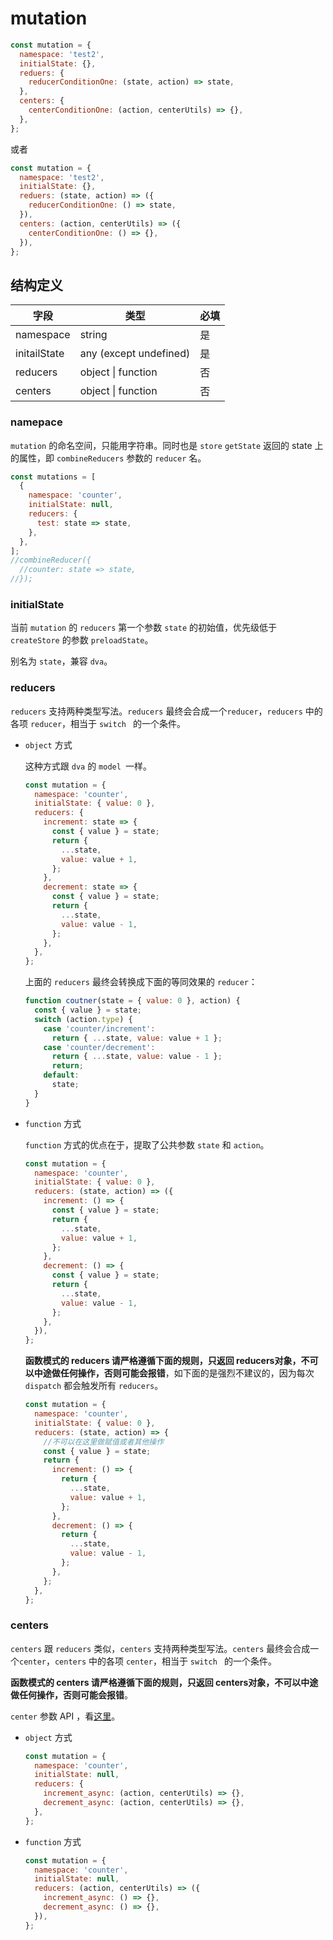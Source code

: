# mutation

```js
const mutation = {
  namespace: 'test2',
  initialState: {},
  reduers: {
    reducerConditionOne: (state, action) => state,
  },
  centers: {
    centerConditionOne: (action, centerUtils) => {},
  },
};
```

或者

```js
const mutation = {
  namespace: 'test2',
  initialState: {},
  reduers: (state, action) => ({
    reducerConditionOne: () => state,
  }),
  centers: (action, centerUtils) => ({
    centerConditionOne: () => {},
  }),
};
```

## 结构定义

| 字段         | 类型                   | 必填 |
| ------------ | ---------------------- | ---- |
| namespace    | string                 | 是   |
| initailState | any (except undefined) | 是   |
| reducers     | object \| function     | 否   |
| centers      | object \| function     | 否   |

### namepace

`mutation` 的命名空间，只能用字符串。同时也是 `store` `getState` 返回的 state 上的属性，即 `combineReducers` 参数的 `reducer` 名。

```js
const mutations = [
  {
    namespace: 'counter',
    initialState: null,
    reducers: {
      test: state => state,
    },
  },
];
//combineReducer({
  //counter: state => state,
//});
```

### initialState

当前 `mutation` 的 `reducers` 第一个参数 `state`  的初始值，优先级低于 `createStore` 的参数 `preloadState`。

别名为 `state`，兼容 `dva`。

### reducers

`reducers` 支持两种类型写法。`reducers` 最终会合成一个`reducer`，`reducers` 中的各项 `reducer`，相当于 `switch ` 的一个条件。

- `object` 方式

  这种方式跟 `dva` 的 `model `一样。

  ```js
  const mutation = {
    namespace: 'counter',
    initialState: { value: 0 },
    reducers: {
      increment: state => {
        const { value } = state;
        return {
          ...state,
          value: value + 1,
        };
      },
      decrement: state => {
        const { value } = state;
        return {
          ...state,
          value: value - 1,
        };
      },
    },
  };
  ```

  上面的 `reducers` 最终会转换成下面的等同效果的 `reducer`：

  ```js
  function coutner(state = { value: 0 }, action) {
    const { value } = state;
    switch (action.type) {
      case 'counter/increment':
        return { ...state, value: value + 1 };
      case 'counter/decrement':
        return { ...state, value: value - 1 };
        return;
      default:
        state;
    }
  }
  ```

- `function` 方式

  `function` 方式的优点在于，提取了公共参数 `state` 和 `action`。

  ```js
  const mutation = {
    namespace: 'counter',
    initialState: { value: 0 },
    reducers: (state, action) => ({
      increment: () => {
        const { value } = state;
        return {
          ...state,
          value: value + 1,
        };
      },
      decrement: () => {
        const { value } = state;
        return {
          ...state,
          value: value - 1,
        };
      },
    }),
  };
  ```

  **函数模式的 reducers 请严格遵循下面的规则，只返回 reducers对象，不可以中途做任何操作，否则可能会报错**，如下面的是强烈不建议的，因为每次 `dispatch` 都会触发所有 `reducers`。

  ```js
  const mutation = {
    namespace: 'counter',
    initialState: { value: 0 },
    reducers: (state, action) => {
      //不可以在这里做赋值或者其他操作
      const { value } = state;
      return {
        increment: () => {
          return {
            ...state,
            value: value + 1,
          };
        },
        decrement: () => {
          return {
            ...state,
            value: value - 1,
          };
        },
      };
    },
  };
  ```

### centers

`centers` 跟 `reducers` 类似，`centers` 支持两种类型写法。`centers` 最终会合成一个`center`，`centers` 中的各项 `center`，相当于 `switch ` 的一个条件。

**函数模式的 centers 请严格遵循下面的规则，只返回 centers对象，不可以中途做任何操作，否则可能会报错**。

`center` 参数 API ，看[这里](../api/other.md#center)。

- `object` 方式

  ```js
  const mutation = {
    namespace: 'counter',
    initialState: null,
    reducers: {
      increment_async: (action, centerUtils) => {},
      decrement_async: (action, centerUtils) => {},
    },
  };
  ```

- `function` 方式

  ```js
  const mutation = {
    namespace: 'counter',
    initialState: null,
    reducers: (action, centerUtils) => ({
      increment_async: () => {},
      decrement_async: () => {},
    }),
  };
  ```


